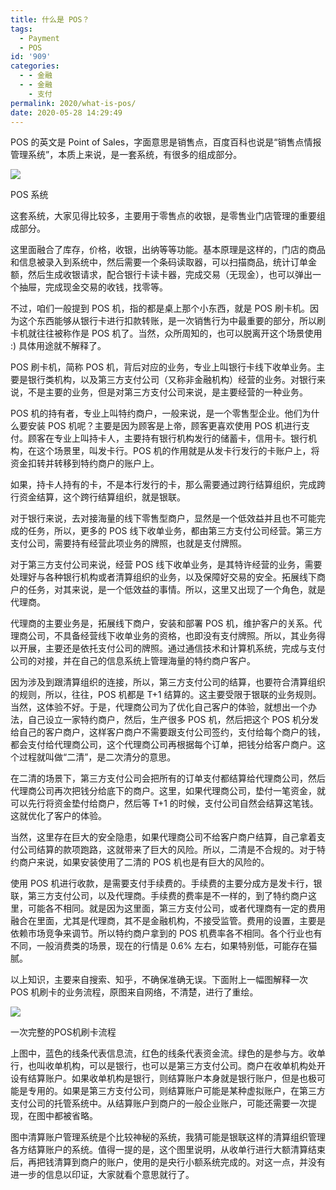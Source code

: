 ```yaml
---
title: 什么是 POS？
tags:
  - Payment
  - POS
id: '909'
categories:
  - - 金融
  - - 金融
    - 支付
permalink: 2020/what-is-pos/
date: 2020-05-28 14:29:49
---
```


POS 的英文是 Point of Sales，字面意思是销售点，百度百科也说是“销售点情报管理系统”，本质上来说，是一套系统，有很多的组成部分。

![](../images/2020/05/retail-pos-system-1200x650px.jpg)

POS 系统

这套系统，大家见得比较多，主要用于零售点的收银，是零售业门店管理的重要组成部分。

这里面融合了库存，价格，收银，出纳等等功能。基本原理是这样的，门店的商品和信息被录入到系统中，然后需要一个条码读取器，可以扫描商品，统计订单金额，然后生成收银请求，配合银行卡读卡器，完成交易（无现金），也可以弹出一个抽屉，完成现金交易的收钱，找零等。

不过，咱们一般提到 POS 机，指的都是桌上那个小东西，就是 POS 刷卡机。因为这个东西能够从银行卡进行扣款转账，是一次销售行为中最重要的部分，所以刷卡机就往往被称作是 POS 机了。当然，众所周知的，也可以脱离开这个场景使用 :) 具体用途就不解释了。

POS 刷卡机，简称 POS 机，背后对应的业务，专业上叫银行卡线下收单业务。主要是银行类机构，以及第三方支付公司（又称非金融机构）经营的业务。对银行来说，不是主要的业务，但是对第三方支付公司来说，是主要经营的一种业务。

POS 机的持有者，专业上叫特约商户，一般来说，是一个零售型企业。他们为什么要安装 POS 机呢？主要是因为顾客是上帝，顾客更喜欢使用 POS 机进行支付。顾客在专业上叫持卡人，主要持有银行机构发行的储蓄卡，信用卡。银行机构，在这个场景里，叫发卡行。POS 机的作用就是从发卡行发行的卡账户上，将资金扣转并转移到特约商户的账户上。

如果，持卡人持有的卡，不是本行发行的卡，那么需要通过跨行结算组织，完成跨行资金结算，这个跨行结算组织，就是银联。

对于银行来说，去对接海量的线下零售型商户，显然是一个低效益并且也不可能完成的任务，所以，更多的 POS 线下收单业务，都由第三方支付公司经营。第三方支付公司，需要持有经营此项业务的牌照，也就是支付牌照。

对于第三方支付公司来说，经营 POS 线下收单业务，是其特许经营的业务，需要处理好与各种银行机构或者清算组织的业务，以及保障好交易的安全。拓展线下商户的任务，对其来说，是一个低效益的事情。所以，这里又出现了一个角色，就是代理商。

代理商的主要业务是，拓展线下商户，安装和部署 POS 机，维护客户的关系。代理商公司，不具备经营线下收单业务的资格，也即没有支付牌照。所以，其业务得以开展，主要还是依托支付公司的牌照。通过通信技术和计算机系统，完成与支付公司的对接，并在自己的信息系统上管理海量的特约商户客户。

因为涉及到跟清算组织的连接，所以，第三方支付公司的结算，也要符合清算组织的规则，所以，往往，POS 机都是 T+1 结算的。这主要受限于银联的业务规则。当然，这体验不好。于是，代理商公司为了优化自己客户的体验，就想出一个办法，自己设立一家特约商户，然后，生产很多 POS 机，然后把这个 POS 机分发给自己的客户商户，这样客户商户不需要跟支付公司签约，支付给每个商户的钱，都会支付给代理商公司，这个代理商公司再根据每个订单，把钱分给客户商户。这个过程就叫做“二清”，是二次清分的意思。

在二清的场景下，第三方支付公司会把所有的订单支付都结算给代理商公司，然后代理商公司再次把钱分给底下的商户。这里，如果代理商公司，垫付一笔资金，就可以先行将资金垫付给商户，然后等 T+1 的时候，支付公司自然会结算这笔钱。这就优化了客户的体验。

当然，这里存在巨大的安全隐患，如果代理商公司不给客户商户结算，自己拿着支付公司结算的款项跑路，这就带来了巨大的风险。所以，二清是不合规的。对于特约商户来说，如果安装使用了二清的 POS 机也是有巨大的风险的。

使用 POS 机进行收款，是需要支付手续费的。手续费的主要分成方是发卡行，银联，第三方支付公司，以及代理商。手续费的费率是不一样的，到了特约商户这里，可能各不相同。就是因为这里面，第三方支付公司，或者代理商有一定的费用融合在里面，尤其是代理商，其不是金融机构，不接受监管。费用的设置，主要是依赖市场竞争来调节。所以特约商户拿到的 POS 机费率各不相同。各个行业也有不同，一般消费类的场景，现在的行情是 0.6% 左右，如果特别低，可能存在猫腻。

以上知识，主要来自搜索、知乎，不确保准确无误。下面附上一幅图解释一次 POS 机刷卡的业务流程，原图来自网络，不清楚，进行了重绘。

![](../images/2020/06/银行卡POS收单支付流程.png)

一次完整的POS机刷卡流程

上图中，蓝色的线条代表信息流，红色的线条代表资金流。绿色的是参与方。收单行，也叫收单机构，可以是银行，也可以是第三方支付公司。商户在收单机构处开设有结算账户。如果收单机构是银行，则结算账户本身就是银行账户，但是也极可能是专用的。如果是第三方支付公司，则结算账户可能是某种虚拟账户，在第三方支付公司的托管系统中。从结算账户到商户的一般企业账户，可能还需要一次提现，在图中都被省略。

图中清算账户管理系统是个比较神秘的系统，我猜可能是银联这样的清算组织管理各方结算账户的系统。值得一提的是，这个图里说明，从收单行进行大额清算结束后，再把钱清算到商户的账户，使用的是央行小额系统完成的。对这一点，并没有进一步的信息以印证，大家就看个意思就行了。